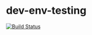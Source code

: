 # dev-env-testing

[![Build Status](https://travis-ci.org/simonsdave/dev-env-testing.svg?branch=release-1.1.0)](https://travis-ci.org/simonsdave/dev-env-testing)
